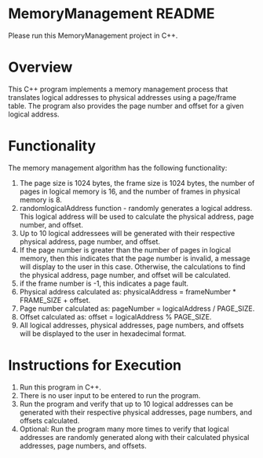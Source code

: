 # MemoryManagement README
Please run this MemoryManagement project in C++.

# Overview
This C++ program implements a memory management process that translates logical addresses to physical addresses using a page/frame table. The program also provides the page number and offset for a given logical address.

# Functionality
The memory management algorithm has the following functionality:
1. The page size is 1024 bytes, the frame size is 1024 bytes, the number of pages in logical memory is 16, and the number of frames in physical memory is 8.
2. randomlogicalAddress function - randomly generates a logical address. This logical address will be used to calculate the physical address, page number, and offset.
3. Up to 10 logical addressees will be generated with their respective physical address, page number, and offset.
4. If the page number is greater than the number of pages in logical memory, then this indicates that the page number is invalid, a message will display to the user in this case. Otherwise, the calculations to find the physical address, page number, and offset will be calculated. 
5. if the frame number is -1, this indicates a page fault.
6. Physical address calculated as: physicalAddress = frameNumber * FRAME_SIZE + offset.
7. Page number calculated as: pageNumber = logicalAddress / PAGE_SIZE.
8. Offset calculated as: offset = logicalAddress % PAGE_SIZE.
9. All logical addresses, physical addresses, page numbers, and offsets will be displayed to the user in hexadecimal format.

# Instructions for Execution
1. Run this program in C++.
2. There is no user input to be entered to run the program.
3. Run the program and verify that up to 10 logical addresses can be generated with their respective physical addresses, page numbers, and offsets calculated.
4. Optional: Run the program many more times to verify that logical addresses are randomly generated along with their calculated physical addresses, page numbers, and offsets.
